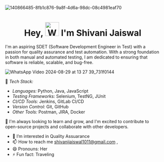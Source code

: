 ![140866485-8fb1c876-9a8f-4d6a-98dc-08c4981eaf70](https://github.com/user-attachments/assets/76c30b5f-30ae-4918-9ce8-2fab74c65e8e)


<h1 align="center"> Hey, <img src="https://raw.githubusercontent.com/nixin72/nixin72/master/wave.gif" 
         alt="Waving hand animated gif"
         height="45"
         width="45" /> I'm Shivani Jaiswal</h1>

 I'm  an aspiring SDET (Software Development Engineer in Test) with a passion for quality assurance and test automation. With a strong foundation in both manual and automated testing, I am dedicated to ensuring that software is reliable, scalable, and bug-free.
 
![WhatsApp Video 2024-08-29 at 13 27 39_731f0144](https://github.com/user-attachments/assets/b960faf4-96ca-4ba4-a21c-fb9e257caaf4)

 
🔧 *Tech Stack:*
- *Languages:* Python, Java, JavaScript
- *Testing Frameworks:* Selenium, TestNG, JUnit
- *CI/CD Tools:* Jenkins, GitLab CI/CD
- *Version Control:* Git, GitHub
- *Other Tools:* Postman, JIRA, Docker

🚀 I'm always looking to learn and grow, and I'm excited to contribute to open-source projects and collaborate with other developers.

- 👀 I’m interested in Quality Assuarance
- 📫 How to reach me shivanijaiswal1011@gmail.com ,
- 😄 Pronouns: Her
- ⚡ Fun fact: Traveling

<!---
shivanijaiswal10/shivanijaiswal10 is a ✨ special ✨ repository because its `README.md` (this file) appears on your GitHub profile.
You can click the Preview link to take a look at your changes.
--->
